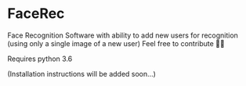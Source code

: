 # FaceRec
Face Recognition Software with ability to add new users for recognition (using only a single image of a new user)
Feel free to contribute 🌟🌟

Requires python 3.6


(Installation instructions will be added soon...)
